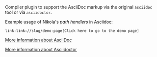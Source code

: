 Compiler plugin to support the AsciiDoc markup via the original `asciidoc` tool or via `asciidoctor`.

Example usage of Nikola's *path handlers* in Asciidoc:

    link:link://slug/demo-page[Click here to go to the demo page]

[More information about AsciiDoc](https://asciidoc.org/)

[More information about Asciidoctor](https://asciidoctor.org/)
